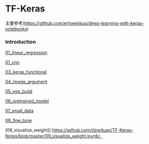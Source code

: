# TF-Keras


主要参考(https://github.com/erhwenkuo/deep-learning-with-keras-notebooks)


### Introduction

[01_linear_regression](https://github.com/dzwduan/tensorflow_learn/blob/master/01_linear_regression.ipynb)

[01_cnn](https://github.com/dzwduan/tensorflow_learn/blob/master/02_cnn.ipynb)

[03_keras_functional](https://github.com/dzwduan/tensorflow_learn/blob/master/03_Keras_functional.ipynb)

[04_image_argument](https://github.com/dzwduan/tensorflow_learn/blob/master/04_%E5%9B%BE%E5%83%8F%E5%A2%9E%E5%BC%BA.ipynb)

[05_vgg_build](https://github.com/dzwduan/tensorflow_learn/blob/master/05_vgg_build.ipynb)

[06_pretrained_model](https://github.com/dzwduan/tensorflow_learn/blob/master/06_pretrained_model.ipynb)

[07_small_data](https://github.com/dzwduan/tensorflow_learn/blob/master/07_small_data.ipynb) 

[08_fine_tune](https://github.com/dzwduan/tensorflow_learn/blob/master/08_fine_tune.ipynb) 

[08_visualize_weight]( https://github.com/dzwduan/TF-Keras-Notes/blob/master/09_visualize_weight.ipynb）

        

